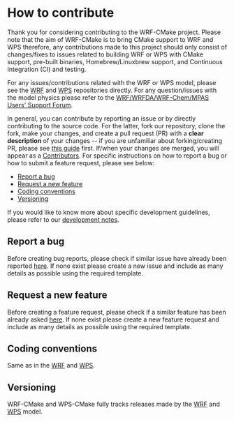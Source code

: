 # How to contribute

Thank you for considering contributing to the WRF-CMake project. Please note that the aim of WRF-CMake is to bring CMake support to WRF and WPS therefore, any contributions made to this project should only consist of changes/fixes to issues related to building WRF or WPS with CMake support, pre-built binaries, Homebrew/Linuxbrew support, and Continuous Integration (CI) and testing.

For any issues/contributions related with the WRF or WPS model, please see the [WRF](https://github.com/wrf-model/WRF) and [WPS](https://github.com/wrf-model/WPS) repositories directly. For any question/issues with the model physics please refer to the [WRF/WRFDA/WRF-Chem/MPAS Users' Support Forum](http://forum.mmm.ucar.edu/phpBB3/).

In general, you can contribute by reporting an issue or by directly contributing to the source code. For the latter, fork our repository, clone the fork, make your changes, and create a pull request (PR) with a **clear description** of your changes -- if you are unfamiliar about forking/creating PR, please see [this guide](https://guides.github.com/activities/forking/) first. If/when your changes are merged, you will appear as a [Contributors](https://github.com/WRF-CMake/WRF/graphs/contributors). For specific instructions on how to report a bug or how to submit a feature request, please see below:

- [Report a bug](#report-a-bug)
- [Request a new feature](#request-a-new-feature)
- [Coding conventions](#coding-conventions)
- [Versioning](#versioning)


If you would like to know more about specific development guidelines, please refer to our [development notes](DEVELOP.md).

## Report a bug

Before creating bug reports, please check if similar issue have already been reported [here](https://github.com/WRF-CMake/WRF/issues). If none exist please create a new issue and include as many details as possible using the required template.

## Request a new feature

Before creating a feature request, please check if a similar feature has been already asked [here](https://github.com/WRF-CMake/WRF/issues). If none exist please create a new feature request and include as many details as possible using the required template.

## Coding conventions

Same as in the [WRF](https://github.com/wrf-model/WRF) and [WPS](https://github.com/wrf-model/WPS).


## Versioning

WRF-CMake and WPS-CMake fully tracks releases made by the [WRF](https://github.com/wrf-model/WRF) and [WPS](https://github.com/wrf-model/WPS) model.